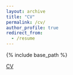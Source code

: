 ```yaml
---
layout: archive
title: "CV"
permalink: /cv/
author_profile: true
redirect_from:
  - /resume
---
```


{% include base_path %}

[CV](https://cecile-macaire.github.io/files/Macaire_Cecile_CV.pdf)
